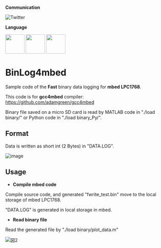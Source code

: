 **Communication**

<a style="text-decoration: none" href="https://twitter.com/hogelungfish" target="_blank">
    <img src="https://img.shields.io/badge/twitter-%40hogelungfish-1da1f2.svg" alt="Twitter">
</a>
<p>

**Language**
<p>
<img src="https://cdn.jsdelivr.net/gh/devicons/devicon/icons/cplusplus/cplusplus-original.svg" width="60"/>
<img src="https://cdn.jsdelivr.net/gh/devicons/devicon/icons/matlab/matlab-original.svg" width="60"/>
<img src="https://cdn.jsdelivr.net/gh/devicons/devicon@latest/icons/python/python-original-wordmark.svg" width="60"/>
<p>

# BinLog4mbed
Sample code of the __Fast__ binary data logging for __mbed LPC1768__.

This code is for __gcc4mbed__ compiler: https://github.com/adamgreen/gcc4mbed

Binary file saved on a micro SD card is read by MATLAB code in "./load binary/" or Python code in "./load binary_Py/".


## Format

Data is written as short int (2 Bytes) in "DATA.LOG".

![image](https://user-images.githubusercontent.com/114337358/206899316-ff17f5a5-9f0d-494a-b434-a7b967445486.png)



## Usage

* __Compile mbed code__

Compile source code, and generated "fwrite_test.bin" move to the local storage of  mbed LPC1768.

"DATA.LOG" is generated in local storage in mbed.

* __Read binary file__

Read the generated file by "./load binary/plot_data.m"
    
![図2](https://github.com/KRproject-tech/binlog4mbed/assets/114337358/6125f9b6-675b-451e-999a-dcf7fc5243d8)

